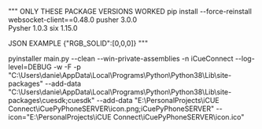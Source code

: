 """
ONLY THESE PACKAGE VERSIONS WORKED
pip install --force-reinstall websocket-client==0.48.0
pusher                      3.0.0    
Pysher                      1.0.3
six                         1.15.0

JSON EXAMPLE
{"RGB_SOLID":[0,0,0]}
"""


pyinstaller main.py --clean --win-private-assemblies -n iCueConnect --log-level=DEBUG -w -F -p "C:\Users\danie\AppData\Local\Programs\Python\Python38\Lib\site-packages" --add-data "C:\Users\danie\AppData\Local\Programs\Python\Python38\Lib\site-packages\cuesdk;cuesdk" --add-data "E:\PersonalProjects\iCUE Connect\iCuePyPhoneSERVER\icon.png;iCuePyPhoneSERVER" --icon="E:\PersonalProjects\iCUE Connect\iCuePyPhoneSERVER\icon.ico" 